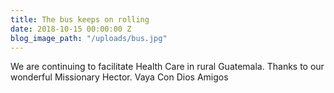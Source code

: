 ```yaml
---
title: The bus keeps on rolling
date: 2018-10-15 00:00:00 Z
blog_image_path: "/uploads/bus.jpg"
---
```


We are continuing to facilitate Health Care in rural Guatemala. Thanks to our wonderful Missionary Hector. Vaya Con Dios Amigos